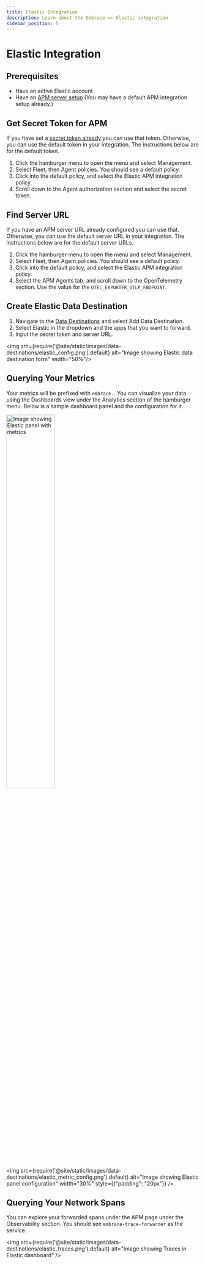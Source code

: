 ```yaml
---
title: Elastic Integration
description: Learn about the Embrace <> Elastic integration
sidebar_position: 5
---
```


# Elastic Integration

## Prerequisites

- Have an active Elastic account
- Have an [APM server setup](https://www.elastic.co/guide/en/fleet/7.15/fleet-quick-start-traces.html) (You may have a
default APM integration setup already.)


## Get Secret Token for APM
If you have set a [secret token already](https://www.elastic.co/guide/server/current/secret-token.html) you can use that
token. Otherwise, you can use the default token in your integration. The instructions below are for the default token.

1. Click the hamburger menu to open the menu and select Management. 
1. Select Fleet, then Agent policies. You should see a default policy.
1. Click into the default policy, and select the Elastic APM integration policy.
1. Scroll down to the Agent authorization section and select the secret token.

## Find Server URL
If you have an APM server URL already configured you can use that. Otherwise, you can use the default server URL in your
integration. The instructions below are for the default server URLs.

1. Click the hamburger menu to open the menu and select Management. 
1. Select Fleet, then Agent policies. You should see a default policy.
1. Click into the default policy, and select the Elastic APM integration policy.
1. Select the APM Agents tab, and scroll down to the OpenTelemetry section. Use the value for the `OTEL_EXPORTER_OTLP_ENDPOINT`.

## Create Elastic Data Destination

1. Navigate to the [Data Destinations](https://dash.embrace.io/settings/organization/integrations/data_destinations) and select
Add Data Destination. 
1. Select Elastic in the dropdown and the apps that you want to forward.
1. Input the secret token and server URL.

<img src={require('@site/static/images/data-destinations/elastic_config.png').default} alt="Image showing Elastic data destination form" width="50%"/>

## Querying Your Metrics

Your metrics will be prefixed with `embrace.`. You can visualize your data using the Dashboards view under the Analytics section of the hamburger menu. Below is a sample dashboard panel and the configuration for it.

<div style={{"display": "flex", "justify-content": "center", "align-items": "center"}}>
<img src={require('@site/static/images/data-destinations/elastic_metrics.png').default} alt="Image showing Elastic panel with metrics" width="50%" style={{"padding": "20px"}}/>

<img src={require('@site/static/images/data-destinations/elastic_metric_config.png').default} alt="Image showing Elastic panel configuration" width="30%" style={{"padding": "20px"}} />
</div>

## Querying Your Network Spans

You can explore your forwarded spans under the APM page under the Observability section. You should see `embrace-trace-forwarder`
as the service. 

<img src={require('@site/static/images/data-destinations/elastic_traces.png').default} alt="Image showing Traces in Elastic dashboard" />
